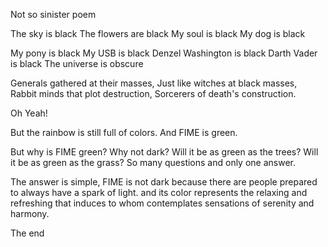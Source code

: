 Not so sinister poem

The sky is black
The flowers are black
My soul is black
My dog is black

My pony is black
My USB is black
Denzel Washington is black
Darth Vader is black
The universe is obscure

Generals gathered at their masses,
Just like witches at black masses,
Rabbit minds that plot destruction,
Sorcerers of death's construction.

Oh Yeah!

But the rainbow is still full of colors.
And FIME is green.

But why is FIME green?
Why not dark?
Will it be as green as the trees?
Will it be as green as the grass?
So many questions and only one answer.

The answer is simple, FIME is not dark 
because there are people prepared 
to always have a spark of light.
and its color represents the relaxing 
and refreshing that induces to whom contemplates 
sensations of serenity and harmony.

The end
